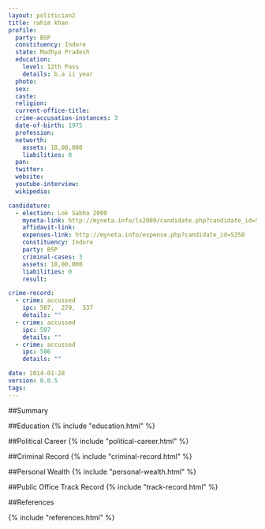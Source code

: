 ```yaml
---
layout: politician2
title: rahim khan
profile: 
  party: BSP
  constituency: Indore
  state: Madhya Pradesh
  education: 
    level: 12th Pass
    details: b.a ii year
  photo: 
  sex: 
  caste: 
  religion: 
  current-office-title: 
  crime-accusation-instances: 3
  date-of-birth: 1975
  profession: 
  networth: 
    assets: 18,00,000
    liabilities: 0
  pan: 
  twitter: 
  website: 
  youtube-interview: 
  wikipedia: 

candidature: 
  - election: Lok Sabha 2009
    myneta-link: http://myneta.info/ls2009/candidate.php?candidate_id=5258
    affidavit-link: 
    expenses-link: http://myneta.info/expense.php?candidate_id=5258
    constituency: Indore 
    party: BSP
    criminal-cases: 3
    assets: 18,00,000
    liabilities: 0
    result:  

crime-record: 
  - crime: accussed
    ipc: 507,  279,  337
    details: "" 
  - crime: accussed
    ipc: 507
    details: "" 
  - crime: accussed
    ipc: 506
    details: "" 

date: 2014-01-28
version: 0.0.5
tags: 
---
```

##Summary


##Education
{% include "education.html" %}


##Political Career
{% include "political-career.html" %}


##Criminal Record
{% include "criminal-record.html" %}


##Personal Wealth
{% include "personal-wealth.html" %}


##Public Office Track Record
{% include "track-record.html" %}


##References


{% include "references.html" %}